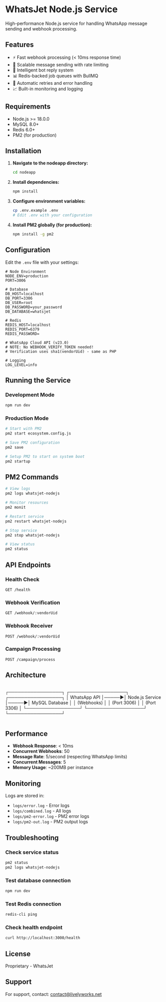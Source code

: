 # WhatsJet Node.js Service

High-performance Node.js service for handling WhatsApp message sending and webhook processing.

## Features

- ⚡ Fast webhook processing (< 10ms response time)
- 🚀 Scalable message sending with rate limiting
- 🤖 Intelligent bot reply system
- 📊 Redis-backed job queues with BullMQ
- 🔄 Automatic retries and error handling
- 📈 Built-in monitoring and logging

## Requirements

- Node.js >= 18.0.0
- MySQL 8.0+
- Redis 6.0+
- PM2 (for production)

## Installation

1. **Navigate to the nodeapp directory:**
   ```bash
   cd nodeapp
   ```

2. **Install dependencies:**
   ```bash
   npm install
   ```

3. **Configure environment variables:**
   ```bash
   cp .env.example .env
   # Edit .env with your configuration
   ```

4. **Install PM2 globally (for production):**
   ```bash
   npm install -g pm2
   ```

## Configuration

Edit the `.env` file with your settings:

```env
# Node Environment
NODE_ENV=production
PORT=3006

# Database
DB_HOST=localhost
DB_PORT=3306
DB_USER=root
DB_PASSWORD=your_password
DB_DATABASE=whatsjet

# Redis
REDIS_HOST=localhost
REDIS_PORT=6379
REDIS_PASSWORD=

# WhatsApp Cloud API (v23.0)
# NOTE: No WEBHOOK_VERIFY_TOKEN needed! 
# Verification uses sha1(vendorUid) - same as PHP

# Logging
LOG_LEVEL=info
```

## Running the Service

### Development Mode
```bash
npm run dev
```

### Production Mode
```bash
# Start with PM2
pm2 start ecosystem.config.js

# Save PM2 configuration
pm2 save

# Setup PM2 to start on system boot
pm2 startup
```

## PM2 Commands

```bash
# View logs
pm2 logs whatsjet-nodejs

# Monitor resources
pm2 monit

# Restart service
pm2 restart whatsjet-nodejs

# Stop service
pm2 stop whatsjet-nodejs

# View status
pm2 status
```

## API Endpoints

### Health Check
```
GET /health
```

### Webhook Verification
```
GET /webhook/:vendorUid
```

### Webhook Receiver
```
POST /webhook/:vendorUid
```

### Campaign Processing
```
POST /campaign/process
```

## Architecture

```
```
┌─────────────────┐      ┌──────────────────┐      ┌─────────────────┐
│  WhatsApp API   │─────▶│  Node.js Service │─────▶│  MySQL Database │
│  (Webhooks)     │      │  (Port 3006)     │      │  (Port 3306)    │
└─────────────────┘      └──────────────────┘      └─────────────────┘
```
```

## Performance

- **Webhook Response**: < 10ms
- **Concurrent Webhooks**: 50
- **Message Rate**: 5/second (respecting WhatsApp limits)
- **Concurrent Messages**: 5
- **Memory Usage**: ~200MB per instance

## Monitoring

Logs are stored in:
- `logs/error.log` - Error logs
- `logs/combined.log` - All logs
- `logs/pm2-error.log` - PM2 error logs
- `logs/pm2-out.log` - PM2 output logs

## Troubleshooting

### Check service status
```bash
pm2 status
pm2 logs whatsjet-nodejs
```

### Test database connection
```bash
npm run dev
```

### Test Redis connection
```bash
redis-cli ping
```

### Check health endpoint
```bash
curl http://localhost:3000/health
```

## License

Proprietary - WhatsJet

## Support

For support, contact: contact@livelyworks.net
